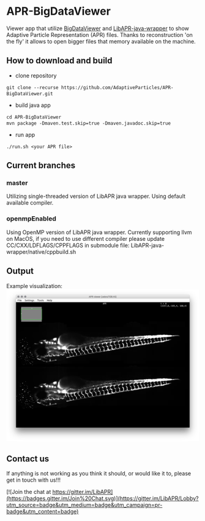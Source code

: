 # APR-BigDataViewer

Viewer app that utilize [BigDataViewer](https://github.com/bigdataviewer/bigdataviewer-vistools) and [LibAPR-java-wrapper](https://github.com/krzysg/LibAPR-java-wrapper) to show Adaptive Particle Representation (APR) files. Thanks to reconstruction 'on the fly' it allows to open bigger files that memory available on the machine.

## How to download and build
* clone repository
```
git clone --recurse https://github.com/AdaptiveParticles/APR-BigDataViewer.git
```
* build java app
```
cd APR-BigDataViewer
mvn package -Dmaven.test.skip=true -Dmaven.javadoc.skip=true
```
* run app
```
./run.sh <your APR file>
```

## Current branches
### master
Utilizing single-threaded version of LibAPR java wrapper. Using default available compiler.
### openmpEnabled
Using OpenMP version of LibAPR java wrapper. Currently supporting llvm on MacOS, if you need to use different compiler please update CC/CXX/LDFLAGS/CPPFLAGS in submodule file:
LibAPR-java-wrapper/native/cppbuild.sh

## Output
Example visualization:
![7GB data set with 4 tiled zebrafishes](doc/screenShot.png/?raw=true)


## Contact us

If anything is not working as you think it should, or would like it to, please get in touch with us!!!

[![Join the chat at https://gitter.im/LibAPR](https://badges.gitter.im/Join%20Chat.svg)](https://gitter.im/LibAPR/Lobby?utm_source=badge&utm_medium=badge&utm_campaign=pr-badge&utm_content=badge)
